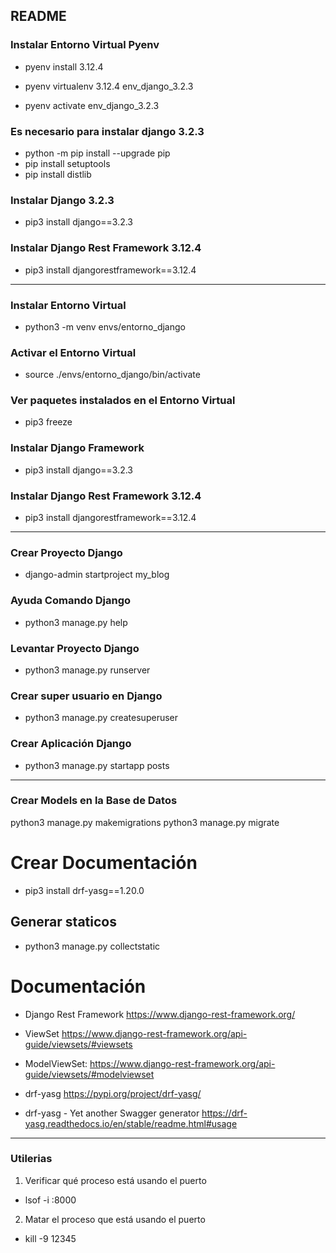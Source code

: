 ## README


### Instalar Entorno Virtual Pyenv
* pyenv install 3.12.4

* pyenv virtualenv 3.12.4 env_django_3.2.3

* pyenv activate env_django_3.2.3

### Es necesario para instalar django 3.2.3
* python -m pip install --upgrade pip
* pip install setuptools
* pip install distlib

### Instalar Django 3.2.3
* pip3 install django==3.2.3

### Instalar Django Rest Framework 3.12.4
* pip3 install djangorestframework==3.12.4

------------------------------------------------------------


### Instalar Entorno Virtual
* python3 -m venv envs/entorno_django

### Activar el Entorno Virtual
* source ./envs/entorno_django/bin/activate

### Ver paquetes instalados en el Entorno Virtual
* pip3 freeze

### Instalar Django Framework
* pip3 install django==3.2.3

### Instalar Django Rest Framework 3.12.4
* pip3 install djangorestframework==3.12.4

------------------------------------------------------------

### Crear Proyecto Django
* django-admin startproject my_blog

### Ayuda Comando Django
* python3 manage.py help

### Levantar Proyecto Django
* python3 manage.py runserver

### Crear super usuario en Django
* python3 manage.py createsuperuser

### Crear Aplicación Django
* python3 manage.py startapp posts

------------------------------------------------------------

### Crear Models en la Base de Datos
python3 manage.py makemigrations
python3 manage.py migrate

# Crear Documentación
* pip3 install drf-yasg==1.20.0
 
 ## Generar staticos
 * python3 manage.py collectstatic




# Documentación

* Django Rest Framework
https://www.django-rest-framework.org/

* ViewSet
https://www.django-rest-framework.org/api-guide/viewsets/#viewsets

* ModelViewSet:
https://www.django-rest-framework.org/api-guide/viewsets/#modelviewset

* drf-yasg
https://pypi.org/project/drf-yasg/

* drf-yasg - Yet another Swagger generator
https://drf-yasg.readthedocs.io/en/stable/readme.html#usage

------------------------------------------------------------

### Utilerias
1. Verificar qué proceso está usando el puerto
* lsof -i :8000

2. Matar el proceso que está usando el puerto
* kill -9 12345



